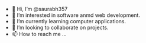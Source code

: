 - 👋 Hi, I’m @saurabh357
- 👀 I’m interested in software anmd web development.
- 🌱 I’m currently learning computer applications.
- 💞️ I’m looking to collaborate on projects.
- 📫 How to reach me ...

<!---
saurabh357/saurabh357 is a ✨ special ✨ repository because its `README.md` (this file) appears on your GitHub profile.
You can click the Preview link to take a look at your changes.
--->
